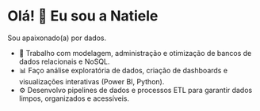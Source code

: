 # Olá! 👋 Eu sou a Natiele

Sou apaixonado(a) por dados.

- 💾 Trabalho com modelagem, administração e otimização de bancos de dados relacionais e NoSQL.
- 📊 Faço análise exploratória de dados, criação de dashboards e visualizações interativas (Power BI, Python).
- ⚙️ Desenvolvo pipelines de dados e processos ETL para garantir dados limpos, organizados e acessíveis.



